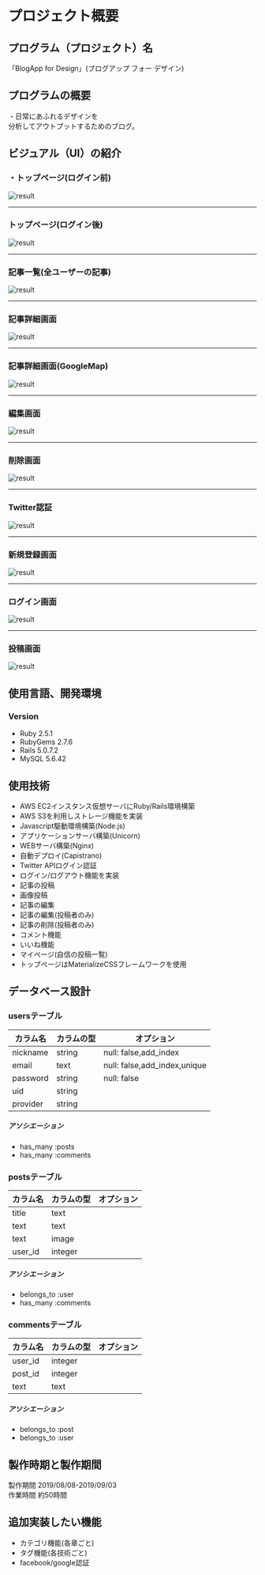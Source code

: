 # プロジェクト概要
## プログラム（プロジェクト）名
「BlogApp for Design」(ブログアップ フォー デザイン)
<!-------------------------------------------------- -->
## プログラムの概要
・日常にあふれるデザインを<br>
分析してアウトプットするためのブログ。<br>

<!-------------------------------------------------- -->
## ビジュアル（UI）の紹介

### ・トップページ(ログイン前)
![result](https://i.gyazo.com/9faa8c3b0f3d6ab19f92cb1e56fe970a.gif)<br>
***
### トップページ(ログイン後)
![result](https://i.gyazo.com/40e5faa460499eda72e57d05f6a7ba70.gif)<br>
***
### 記事一覧(全ユーザーの記事)
![result](https://i.gyazo.com/ece0dbf23d28de57400572846187a2e6.gif)<br>
***
### 記事詳細画面
![result](https://i.gyazo.com/da560e906b491d952e2985a36ffbe52e.gif)<br>
***
### 記事詳細画面(GoogleMap)
![result](https://i.gyazo.com/98ac7fb5d6f28cfb7aefb14b5dcd42c5.gif)<br>
***
### 編集画面
![result](https://user-images.githubusercontent.com/46291510/64195306-1ac80380-cebc-11e9-8b96-0d6d6e66e128.png)<br>
***
### 削除画面
![result](https://user-images.githubusercontent.com/46291510/64195491-8f02a700-cebc-11e9-87bc-181d373bc1c7.png)<br>
***
### Twitter認証
![result](https://user-images.githubusercontent.com/46291510/64194836-05060e80-cebb-11e9-84ea-0cd90510884b.png)<br>
***
### 新規登録画面
![result](https://user-images.githubusercontent.com/46291510/64194706-c83a1780-ceba-11e9-9ff1-292aed7da180.png)<br>
***
### ログイン画面
![result](https://user-images.githubusercontent.com/46291510/64194574-72656f80-ceba-11e9-95c7-427813adfcf0.png)<br>
***
### 投稿画面
![result](https://user-images.githubusercontent.com/46291510/64195110-a1301580-cebb-11e9-9161-3976db128cf7.png)<br>



<!-------------------------------------------------- -->
## 使用言語、開発環境

### Version
- Ruby 2.5.1
- RubyGems 2.7.6
- Rails 5.0.7.2
- MySQL 5.6.42

<!-------------------------------------------------- -->
## 使用技術
- AWS EC2インスタンス仮想サーバにRuby/Rails環境構築
- AWS S3を利用しストレージ機能を実装
- Javascript駆動環境構築(Node.js)
- アプリケーションサーバ構築(Unicorn)
- WEBサーバ構築(Nginx)
- 自動デプロイ(Capistrano)
- Twitter APIログイン認証
- ログイン/ログアウト機能を実装
- 記事の投稿
- 画像投稿
- 記事の編集
- 記事の編集(投稿者のみ)
- 記事の削除(投稿者のみ)
- コメント機能
- いいね機能
- マイページ(自信の投稿一覧)
- トップページはMaterializeCSSフレームワークを使用


<!-------------------------------------------------- -->
## データベース設計

### usersテーブル
|カラム名|カラムの型|オプション|
|------|----|-------|
|nickname|string|null: false,add_index|
|email|text|null: false,add_index,unique|
|password|string|null: false|
|uid|string||
|provider|string||

##### アソシエーション
- has_many :posts<br>
- has_many :comments

### postsテーブル
|カラム名|カラムの型|オプション|
|------|----|-------|
|title|text||
|text|text||
|text|image||
|user_id|integer||
##### アソシエーション
- belongs_to :user<br>
- has_many :comments

### commentsテーブル
|カラム名|カラムの型|オプション|
|------|----|-------|
|user_id|integer||
|post_id|integer||
|text|text||

##### アソシエーション
- belongs_to :post<br>
- belongs_to :user

<!-------------------------------------------------- -->
## 製作時期と製作期間
製作期間 2019/08/08-2019/09/03<br>
作業時間 約50時間<br>

<!-------------------------------------------------- -->
## 追加実装したい機能
- カテゴリ機能(各章ごと)
- タグ機能(各技術ごと)
- facebook/google認証
